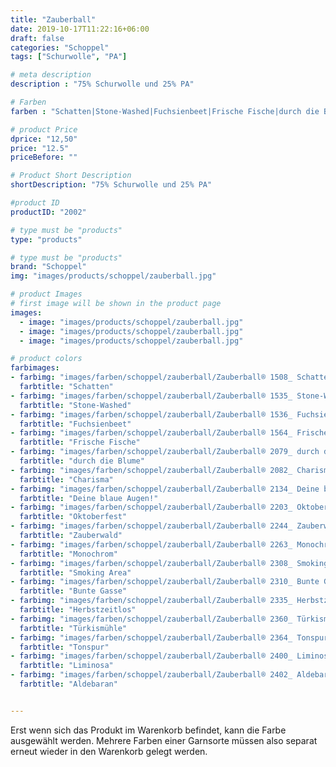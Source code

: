 ```yaml
---
title: "Zauberball"
date: 2019-10-17T11:22:16+06:00
draft: false
categories: "Schoppel"
tags: ["Schurwolle", "PA"]

# meta description
description : "75% Schurwolle und 25% PA"

# Farben
farben : "Schatten|Stone-Washed|Fuchsienbeet|Frische Fische|durch die Blume|Charisma|Deine blaue Augen!|Oktoberfest|Zauberwald|Monochrom|Smoking Area|Bunte Gasse|Herbstzeitlos|Türkismühle|Tonspur|Liminosa|Aldebaran"

# product Price
dprice: "12,50"
price: "12.5"
priceBefore: ""

# Product Short Description
shortDescription: "75% Schurwolle und 25% PA"

#product ID
productID: "2002"

# type must be "products"
type: "products"

# type must be "products"
brand: "Schoppel"
img: "images/products/schoppel/zauberball.jpg"    

# product Images
# first image will be shown in the product page
images:
  - image: "images/products/schoppel/zauberball.jpg"
  - image: "images/products/schoppel/zauberball.jpg"
  - image: "images/products/schoppel/zauberball.jpg"

# product colors
farbimages:
- farbimg: "images/farben/schoppel/zauberball/Zauberball® 1508_ Schatten.jpg"	
  farbtitle: "Schatten"
- farbimg: "images/farben/schoppel/zauberball/Zauberball® 1535_ Stone-Washed.jpg"	
  farbtitle: "Stone-Washed"
- farbimg: "images/farben/schoppel/zauberball/Zauberball® 1536_ Fuchsienbeet.jpg"	
  farbtitle: "Fuchsienbeet"
- farbimg: "images/farben/schoppel/zauberball/Zauberball® 1564_ Frische Fische.jpg"	
  farbtitle: "Frische Fische"
- farbimg: "images/farben/schoppel/zauberball/Zauberball® 2079_ durch die Blume.jpg"	
  farbtitle: "durch die Blume"
- farbimg: "images/farben/schoppel/zauberball/Zauberball® 2082_ Charisma.jpg"	
  farbtitle: "Charisma"
- farbimg: "images/farben/schoppel/zauberball/Zauberball® 2134_ Deine blaue Augen!.jpg"	
  farbtitle: "Deine blaue Augen!"
- farbimg: "images/farben/schoppel/zauberball/Zauberball® 2203_ Oktoberfest.jpg"	
  farbtitle: "Oktoberfest"
- farbimg: "images/farben/schoppel/zauberball/Zauberball® 2244_ Zauberwald.jpg"	
  farbtitle: "Zauberwald"
- farbimg: "images/farben/schoppel/zauberball/Zauberball® 2263_ Monochrom.jpg"	
  farbtitle: "Monochrom"
- farbimg: "images/farben/schoppel/zauberball/Zauberball® 2308_ Smoking Area.jpg"	
  farbtitle: "Smoking Area"
- farbimg: "images/farben/schoppel/zauberball/Zauberball® 2310_ Bunte Gasse.jpg"	
  farbtitle: "Bunte Gasse"
- farbimg: "images/farben/schoppel/zauberball/Zauberball® 2335_ Herbstzeitlos.jpg"	
  farbtitle: "Herbstzeitlos"
- farbimg: "images/farben/schoppel/zauberball/Zauberball® 2360_ Türkismühle.jpg"	
  farbtitle: "Türkismühle"
- farbimg: "images/farben/schoppel/zauberball/Zauberball® 2364_ Tonspur.jpg"	
  farbtitle: "Tonspur"
- farbimg: "images/farben/schoppel/zauberball/Zauberball® 2400_ Liminosa.jpg"	
  farbtitle: "Liminosa"
- farbimg: "images/farben/schoppel/zauberball/Zauberball® 2402_ Aldebaran.jpg"	
  farbtitle: "Aldebaran"


---
```


Erst wenn sich das Produkt im Warenkorb befindet, kann die Farbe ausgewählt werden.
Mehrere Farben einer Garnsorte müssen also separat erneut wieder in den Warenkorb gelegt werden.
